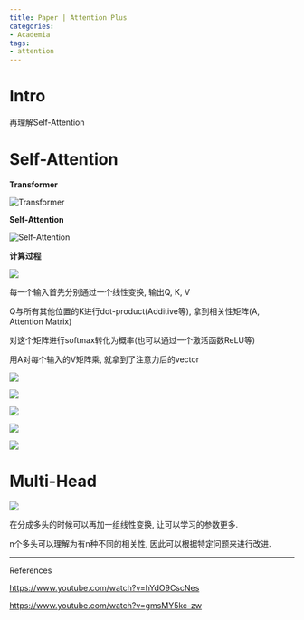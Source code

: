 ```yaml
---
title: Paper | Attention Plus
categories:
- Academia
tags:
- attention
---
```


# Intro

再理解Self-Attention

# Self-Attention

**Transformer**

![Transformer](https://i.imgur.com/p2Z0p4l.png)

**Self-Attention**

![Self-Attention](https://i.imgur.com/QaVJf6F.png)

**计算过程**

![](https://i.imgur.com/h1RBJra.png)

每一个输入首先分别通过一个线性变换, 输出Q, K, V

Q与所有其他位置的K进行dot-product(Additive等), 拿到相关性矩阵(A, Attention Matrix)

对这个矩阵进行softmax转化为概率(也可以通过一个激活函数ReLU等)

用A对每个输入的V矩阵乘, 就拿到了注意力后的vector

![](https://i.imgur.com/65s83f1.png)

![](https://i.imgur.com/gZx41Cw.png)

![](https://i.imgur.com/DB3Id6E.png)

![](https://i.imgur.com/1ffc0kc.png)

![](https://i.imgur.com/7iawt2Z.png)

# Multi-Head

![](https://i.imgur.com/XC4y6SD.png)

在分成多头的时候可以再加一组线性变换, 让可以学习的参数更多.

n个多头可以理解为有n种不同的相关性, 因此可以根据特定问题来进行改进.







---

References

https://www.youtube.com/watch?v=hYdO9CscNes

https://www.youtube.com/watch?v=gmsMY5kc-zw